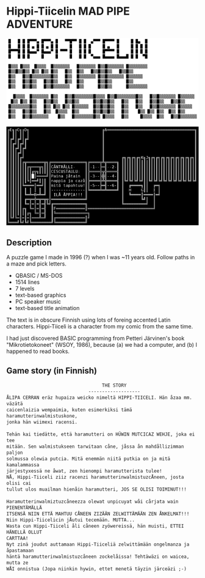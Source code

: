 # Hippi-Tiicelin MAD PIPE ADVENTURE

![title](title.png)

![level5](level5.png)

## Description

A puzzle game I made in 1996 (?) when I was ~11 years old.
Follow paths in a maze and pick letters.

- QBASIC / MS-DOS
- 1514 lines
- 7 levels
- text-based graphics
- PC speaker music
- text-based title animation

The text is in obscure Finnish using lots of foreing accented Latin characters.
Hippi-Tiiceli is a character from my comic from the same time.

I had just discovered BASIC programming from Petteri Järvinen's book "Mikrotietokoneet"
(WSOY, 1986), because (a) we had a computer, and (b) I happened to read books.

## Game story (in Finnish)

```
                                   THE STORY
                              -------------------
ÅLIPA CERRAN eräz hupaiza weicko nimeltä HIPPI-TIICELI. Hän åzaa mm. väzätä
caicenlaizia wempaimia, kuten esimerkiksi tämä haramutterinwalmistuskone,
jonka hän wiimexi racensi.

Tehän kai tiedätte, että haramutteri on HÜWIN MUTCICAZ WEHJE, joka ei tee
mitään. Sen walmistukseen tarwitaan cåne, jåssa ån mahdållizimman paljon
solmussa olewia putcia. Mitä enemmän niitä putkia on ja mitä kamalammassa
järjestyxessä ne åwat, zen hienompi haramutterista tulee!
NÅ, Hippi-Tiiceli ziiz racenzi haramutterinwalmistuzcÅneen, josta olisi cai
tullut ulos muailman hienåin haramutteri, JOS SE OLISI TOIMINUT!!!

Haramutterinwalmiztuzcåneezza olewat unpicuyat wåi cårjata wain PIENENTÄMÄLLÄ
ITSENSÄ NIIN ETTÄ MAHTUU CÅNEEN ZIZÄÄN ZELWITTÄMÄÄN ZEN ÅNKELMAT!!!
Niin Hippi-Tiicelicin jÅutui tecemään. MUTTA...
Wasta cun Hippi-Tiiceli åli cåneen zyöwereissä, hän muisti, ETTEI HÄNELLÄ OLLUT
CARTTAA!
Nyt zinä joudut auttamaan Hippi-Tiiceliä zelwittämään ongelmanza ja åpastamaan
häntä haramutterinwalmistuzcåneen zockelåissa! Tehtäwäzi on waicea, mutta ze
WÅI onnistua (Jopa niinkin hywin, ettet menetä täyzin järceäzi ;-)
```
